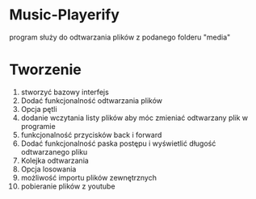 # Music-Playerify
program służy do odtwarzania plików z podanego folderu "media"

# Tworzenie
1. stworzyć bazowy interfejs
2. Dodać funkcjonalność odtwarzania plików
3. Opcja pętli
4. dodanie wczytania listy plików aby móc zmieniać odtwarzany plik w programie
5. funkcjonalność przycisków back i forward
6. Dodać funkcjonalność paska postępu i wyświetlić długość odtwarzanego pliku
7. Kolejka odtwarzania
8. Opcja losowania
9. możliwość importu plików zewnętrznych
10. pobieranie plików z youtube
